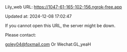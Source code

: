 Lily_web URL: https://1047-61-165-102-156.ngrok-free.app

Updated at: 2024-12-08 17:02:47

If you cannot open this URL, the server might be down.

Please contact: 

goley04@foxmail.com Or Wechat:GL_yeaH
